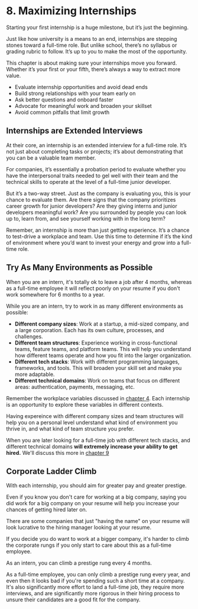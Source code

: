 # 8. Maximizing Internships

Starting your first internship is a huge milestone, but it’s just the beginning.

Just like how university is a means to an end, internships are stepping stones toward a full-time role. But unlike school, there’s no syllabus or grading rubric to follow. It’s up to you to make the most of the opportunity.

This chapter is about making sure your internships move you forward. Whether it’s your first or your fifth, there’s always a way to extract more value.

- Evaluate internship opportunities and avoid dead ends
- Build strong relationships with your team early on
- Ask better questions and onboard faster
- Advocate for meaningful work and broaden your skillset
- Avoid common pitfalls that limit growth

## Internships are Extended Interviews

At their core, an internship is an extended interview for a full-time role. It’s not just about completing tasks or projects; it’s about demonstrating that you can be a valuable team member.

For companies, it’s essentially a probation period to evaluate whether you have the interpersonal traits needed to gel well with their team and the technical skills to operate at the level of a full-time junior developer.

But it’s a two-way street. Just as the company is evaluating you, this is your chance to evaluate them. Are there signs that the company prioritizes career growth for junior developers? Are they giving interns and junior developers meaningful work? Are you surrounded by people you can look up to, learn from, and see yourself working with in the long term?

Remember, an internship is more than just getting experience. It’s a chance to test-drive a workplace and team. Use this time to determine if it’s the kind of environment where you’d want to invest your energy and grow into a full-time role.

## Try As Many Environments as Possible

When you are an intern, it's totally ok to leave a job after 4 months, whereas as a full-time employee it will reflect poorly on your resume if you don't work somewhere for 6 months to a year.

While you are an intern, try to work in as many different environments as possible:

- **Different company sizes**: Work at a startup, a mid-sized company, and a large corporation. Each has its own culture, processes, and challenges.
- **Different team structures**: Experience working in cross-functional teams, feature teams, and platform teams. This will help you understand how different teams operate and how you fit into the larger organization.
- **Different tech stacks**: Work with different programming languages, frameworks, and tools. This will broaden your skill set and make you more adaptable.
- **Different technical domains**: Work on teams that focus on different areas: authentication, payments, messaging, etc.

Remember the workplace variables discussed in [chapter 4](../4-understanding-the-tech-industry/1-workplace-variables.md). Each internship is an opportunity to explore these variables in different contexts.

Having expereince with different company sizes and team structures will help you on a personal level understand what kind of environment you thrive in, and what kind of team structure you prefer.

When you are later looking for a full-time job with different tech stacks, and different technical domains **will extremely increase your ability to get hired.** We'll discuss this more in [chapter 9](../9-full-time-job-search/index.md)

## Corporate Ladder Climb

With each internship, you should aim for greater pay and greater prestige.

Even if you know you don't care for working at a big company, saying you did work for a big company on your resume will help you increase your chances of getting hired later on.

There are some companies that just "having the name" on your resume will look lucrative to the hiring manager looking at your resume.

If you decide you do want to work at a bigger company, it's harder to climb the corporate rungs if you only start to care about this as a full-time employee.

As an intern, you can climb a prestige rung every 4 months.

As a full-time employee, you can only climb a prestige rung every year, and even then it looks bad if you're spending such a short time at a company. It's also significantly more effort to land a full-time job, they require more interviews, and are significantly more rigorous in their hiring process to unsure their candidates are a good fit for the company.
